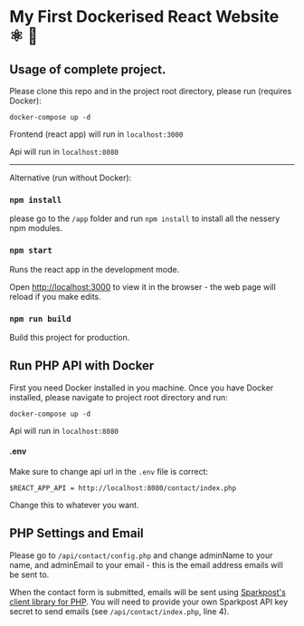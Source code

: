 # My First Dockerised React Website ⚛️ 🐳

## Usage of complete project.

Please clone this repo and in the project root directory, please run (requires Docker):

`docker-compose up -d`

Frontend (react app) will run in `localhost:3000`

Api will run in `localhost:8080`

---

Alternative (run without Docker): 

### `npm install`

please go to the `/app` folder and run `npm install` to install all the nessery npm modules.

### `npm start`

Runs the react app in the development mode.

Open <a href="http://localhost:3000" target="_blank">http://localhost:3000</a> to view it in the browser - the web page will reload if you make edits.

### `npm run build`

Build this project for production.

## Run PHP API with Docker
First you need Docker installed in you machine. Once you have Docker installed, please navigate to project root directory and run:

`docker-compose up -d`
 
Api will run in `localhost:8080`

#### .env

Make sure to change api url in the `.env` file is correct:

```dotenv
$REACT_APP_API = http://localhost:8080/contact/index.php
```

Change this to whatever you want.

## PHP Settings and Email

Please go to `/api/contact/config.php` and change adminName to your name, and adminEmail to your email - this is the email address emails will be sent to.

When the contact form is submitted, emails will be sent using <a href="https://github.com/SparkPost/php-sparkpost" target="_blank">Sparkpost's client library for PHP</a>. You will need to provide your own Sparkpost API key secret to send emails (see `/api/contact/index.php`, line 4).



